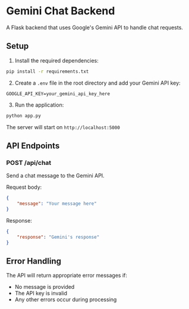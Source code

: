 # Gemini Chat Backend

A Flask backend that uses Google's Gemini API to handle chat requests.

## Setup

1. Install the required dependencies:
```bash
pip install -r requirements.txt
```

2. Create a `.env` file in the root directory and add your Gemini API key:
```
GOOGLE_API_KEY=your_gemini_api_key_here
```

3. Run the application:
```bash
python app.py
```

The server will start on `http://localhost:5000`

## API Endpoints

### POST /api/chat
Send a chat message to the Gemini API.

Request body:
```json
{
    "message": "Your message here"
}
```

Response:
```json
{
    "response": "Gemini's response"
}
```

## Error Handling
The API will return appropriate error messages if:
- No message is provided
- The API key is invalid
- Any other errors occur during processing 